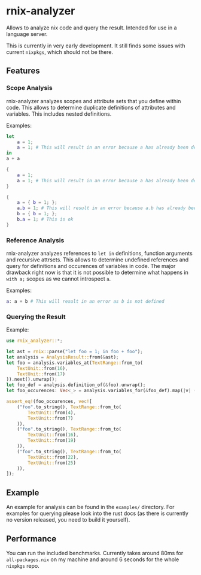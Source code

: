 # rnix-analyzer

Allows to analyze nix code and query the result. Intended for use in a language server.

This is currently in very early development. It still finds some issues with current `nixpkgs`, which should not be there.

## Features

### Scope Analysis

rnix-analyzer analyzes scopes and attribute sets that you define within code. This allows to determine duplicate
definitions of attributes and variables. This includes nested definitions.

Examples:

```nix
let
    a = 1;
    a = 1; # This will result in an error because a has already been defined
in
a + a
```

```nix
{
    a = 1;
    a = 1; # This will result in an error because a has already been defined
}
```

```nix
{
    a = { b = 1; };
    a.b = 1; # This will result in an error because a.b has already been defined
    b = { b = 1; };
    b.a = 1; # This is ok
}
```

### Reference Analysis

rnix-analyzer analyzes references to `let in` definitions, function arguments and recursive attrsets. This allows
to determine undefined references and query for definitions and occurences of variables in code. The major drawback
right now is that it is not possible to determine what happens in `with a;` scopes as we cannot introspect `a`.

Examples:

```nix
a: a + b # This will result in an error as b is not defined
```

### Querying the Result

Example:

```rust
use rnix_analyzer::*;

let ast = rnix::parse("let foo = 1; in foo + foo");
let analysis = AnalysisResult::from(&ast);
let foo = analysis.variables_at(TextRange::from_to(
    TextUnit::from(16),
    TextUnit::from(17)
)).next().unwrap();
let foo_def = analysis.definition_of(&foo).unwrap();
let foo_occurences: Vec<_> = analysis.variables_for(&foo_def).map(|v| (v.name.clone(), v.text_range)).collect();

assert_eq!(foo_occurences, vec![
    ("foo".to_string(), TextRange::from_to(
        TextUnit::from(4),
        TextUnit::from(7)
    )),
    ("foo".to_string(), TextRange::from_to(
        TextUnit::from(16),
        TextUnit::from(19)
    )),
    ("foo".to_string(), TextRange::from_to(
        TextUnit::from(22),
        TextUnit::from(25)
    )),
]);
```

## Example

An example for analysis can be found in the `examples/` directory. For examples for querying please look
into the rust docs (as there is currently no version released, you need to build it yourself).

## Performance

You can run the included benchmarks. Currently takes around 80ms for `all-packages.nix` on my machine and around 6 seconds for the whole `nixpkgs` repo.
